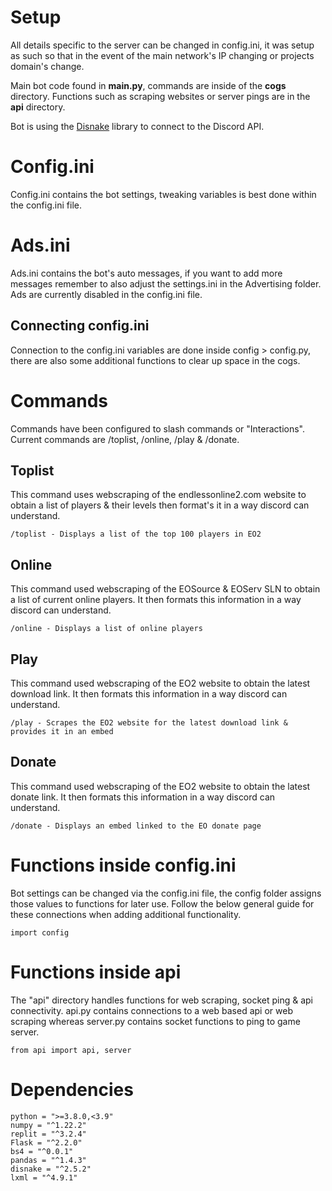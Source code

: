 # Setup #
All details specific to the server can be changed in config.ini, it was setup as such so that in the event of the main network's IP changing or projects domain's change. <br>

Main bot code found in **main.py**, commands are inside of the **cogs** directory. Functions such as scraping websites or server pings are in the **api** directory.<br>

Bot is using the [Disnake](https://docs.disnake.dev/en/stable/) library to connect to the Discord API.

# Config.ini #
Config.ini contains the bot settings, tweaking variables is best done within the config.ini file.

# Ads.ini #
Ads.ini contains the bot's auto messages, if you want to add more messages remember to also adjust the settings.ini in the Advertising folder. Ads are currently disabled in the config.ini file.

## Connecting config.ini ##
Connection to the config.ini variables are done inside config > config.py, there are also some additional functions to clear up space in the cogs.

# Commands #
Commands have been configured to slash commands or "Interactions". Current commands are /toplist, /online, /play & /donate.

## Toplist ##
This command uses webscraping of the endlessonline2.com website to obtain a list of players & their levels then format's it in a way discord can understand.
```
/toplist - Displays a list of the top 100 players in EO2
```

## Online ##
This command used webscraping of the EOSource & EOServ SLN to obtain a list of current online players. It then formats this information in a way discord can understand.
```
/online - Displays a list of online players
```

## Play ##
This command used webscraping of the EO2 website to obtain the latest download link. It then formats this information in a way discord can understand.
```
/play - Scrapes the EO2 website for the latest download link & provides it in an embed
```

## Donate ##
This command used webscraping of the EO2 website to obtain the latest donate link. It then formats this information in a way discord can understand.
```
/donate - Displays an embed linked to the EO donate page
```


# Functions inside config.ini #
Bot settings can be changed via the config.ini file, the config folder assigns those values to functions for later use. Follow the below general guide for these connections when adding additional functionality.

```
import config
```

# Functions inside api #
The "api" directory handles functions for web scraping, socket ping & api connectivity. api.py contains connections to a web based api or web scraping whereas server.py contains socket functions to ping to game server.

```
from api import api, server
```

# Dependencies #
```
python = ">=3.8.0,<3.9"
numpy = "^1.22.2"
replit = "^3.2.4"
Flask = "^2.2.0"
bs4 = "^0.0.1"
pandas = "^1.4.3"
disnake = "^2.5.2"
lxml = "^4.9.1"
```
